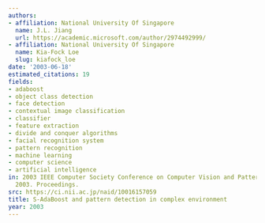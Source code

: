 ```yaml
---
authors:
- affiliation: National University Of Singapore
  name: J.L. Jiang
  url: https://academic.microsoft.com/author/2974492999/
- affiliation: National University Of Singapore
  name: Kia-Fock Loe
  slug: kiafock_loe
date: '2003-06-18'
estimated_citations: 19
fields:
- adaboost
- object class detection
- face detection
- contextual image classification
- classifier
- feature extraction
- divide and conquer algorithms
- facial recognition system
- pattern recognition
- machine learning
- computer science
- artificial intelligence
in: 2003 IEEE Computer Society Conference on Computer Vision and Pattern Recognition,
  2003. Proceedings.
src: https://ci.nii.ac.jp/naid/10016157059
title: S-AdaBoost and pattern detection in complex environment
year: 2003
---
```

